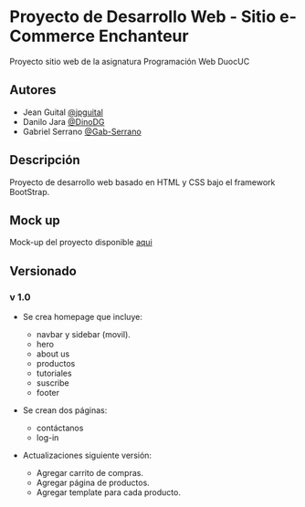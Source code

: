 # Proyecto de Desarrollo Web - Sitio e-Commerce Enchanteur

Proyecto sitio web de la asignatura Programación Web DuocUC

## Autores

- Jean Guital [@jpguital](https://github.com/jpguital)
- Danilo Jara [@DinoDG](https://github.com/DinoDG)
- Gabriel Serrano [@Gab-Serrano](https://github.com/Gab-Serrano)

## Descripción

Proyecto de desarrollo web basado en HTML y CSS bajo el framework BootStrap.

## Mock up

Mock-up del proyecto disponible [aqui](https://www.figma.com/file/ESxtuOdkHs8DZT5si91oeh/Sitio-eCommerce?node-id=222%3A457&t=gT7KEhRRzxSrs63O-1)

## Versionado

### v 1.0

- Se crea homepage que incluye:
    - navbar y sidebar (movil).
    - hero
    - about us
    - productos
    - tutoriales
    - suscribe
    - footer

- Se crean dos páginas:
    - contáctanos
    - log-in

- Actualizaciones siguiente versión:
    - Agregar carrito de compras.
    - Agregar página de productos.
    - Agregar template para cada producto.
